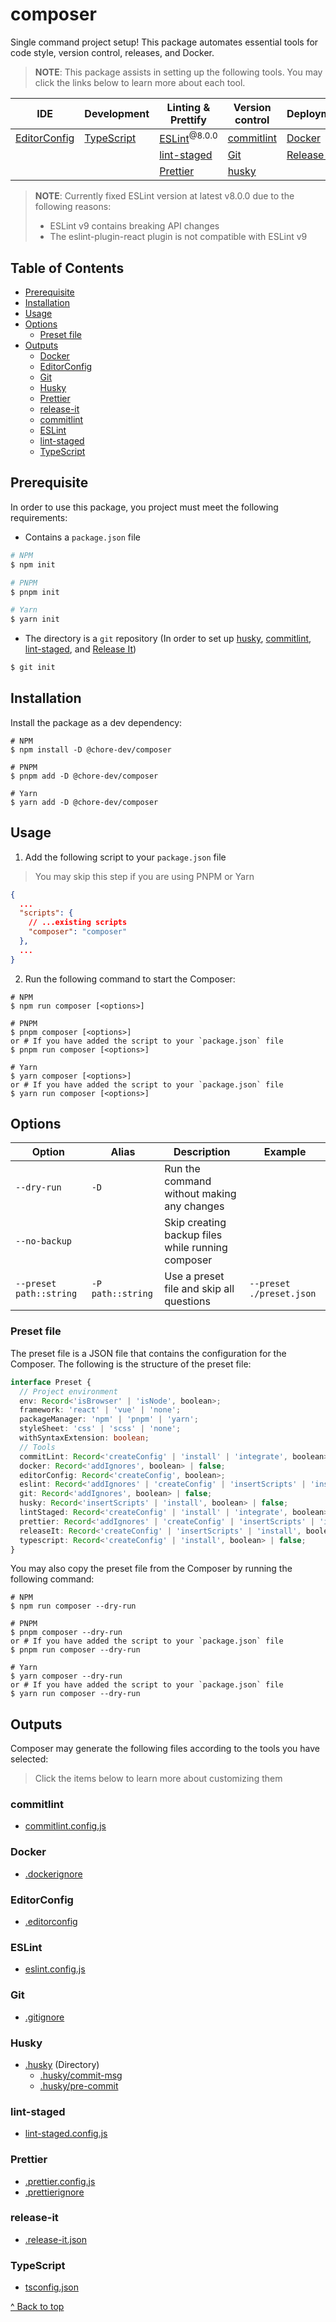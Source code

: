 # composer

Single command project setup! This package automates essential tools for code style, version
control, releases, and Docker.

> **NOTE**: This package assists in setting up the following tools. You may click the links below to
> learn more about each tool.

| IDE                                       | Development                                        | Linting & Prettify                                                            | Version control                            | Deployment                                             |
| ----------------------------------------- | -------------------------------------------------- | ----------------------------------------------------------------------------- | ------------------------------------------ | ------------------------------------------------------ |
| [EditorConfig](https://editorconfig.org/) | [TypeScript](https://www.typescriptlang.org/docs/) | [ESLint](https://eslint.org/docs/latest/use/getting-started)<sup>@8.0.0</sup> | [commitlint](https://commitlint.js.org/)   | [Docker](https://docs.docker.com/)                     |
|                                           |                                                    | [lint-staged](https://github.com/lint-staged/lint-staged)                     | [Git](https://git-scm.com/)                | [Release It](https://github.com/release-it/release-it) |
|                                           |                                                    | [Prettier](https://prettier.io/docs/en/)                                      | [husky](https://typicode.github.io/husky/) |                                                        |

> **NOTE**: Currently fixed ESLint version at latest v8.0.0 due to the following reasons:
>
> - ESLint v9 contains breaking API changes
> - The eslint-plugin-react plugin is not compatible with ESLint v9

## Table of Contents

- [Prerequisite](#prerequisite)
- [Installation](#installation)
- [Usage](#usage)
- [Options](#options)
  - [Preset file](#preset-file)
- [Outputs](#outputs)
  - [Docker](#docker)
  - [EditorConfig](#editorconfig)
  - [Git](#git)
  - [Husky](#husky)
  - [Prettier](#prettier)
  - [release-it](#release-it)
  - [commitlint](#commitlint)
  - [ESLint](#eslint)
  - [lint-staged](#lint-staged)
  - [TypeScript](#typescript)

## Prerequisite

In order to use this package, you project must meet the following requirements:

- Contains a `package.json` file

```bash
# NPM
$ npm init

# PNPM
$ pnpm init

# Yarn
$ yarn init
```

- The directory is a `git` repository (In order to set up
  [husky](https://typicode.github.io/husky/), [commitlint](https://commitlint.js.org/),
  [lint-staged](https://github.com/lint-staged/lint-staged), and
  [Release It](https://github.com/release-it/release-it))

```bash
$ git init
```

## Installation

Install the package as a dev dependency:

```shell
# NPM
$ npm install -D @chore-dev/composer

# PNPM
$ pnpm add -D @chore-dev/composer

# Yarn
$ yarn add -D @chore-dev/composer
```

## Usage

1. Add the following script to your `package.json` file

> You may skip this step if you are using PNPM or Yarn

```json
{
  ...
  "scripts": {
    // ...existing scripts
    "composer": "composer"
  },
  ...
}
```

2. Run the following command to start the Composer:

```shell
# NPM
$ npm run composer [<options>]

# PNPM
$ pnpm composer [<options>]
or # If you have added the script to your `package.json` file
$ pnpm run composer [<options>]

# Yarn
$ yarn composer [<options>]
or # If you have added the script to your `package.json` file
$ yarn run composer [<options>]
```

## Options

| Option                  | Alias             | Description                                       | Example                  |
| ----------------------- | ----------------- | ------------------------------------------------- | ------------------------ |
| `--dry-run`             | `-D`              | Run the command without making any changes        |                          |
| `--no-backup`           |                   | Skip creating backup files while running composer |                          |
| `--preset path::string` | `-P path::string` | Use a preset file and skip all questions          | `--preset ./preset.json` |

### Preset file

The preset file is a JSON file that contains the configuration for the Composer. The following is
the structure of the preset file:

```typescript
interface Preset {
  // Project environment
  env: Record<'isBrowser' | 'isNode', boolean>;
  framework: 'react' | 'vue' | 'none';
  packageManager: 'npm' | 'pnpm' | 'yarn';
  styleSheet: 'css' | 'scss' | 'none';
  withSyntaxExtension: boolean;
  // Tools
  commitLint: Record<'createConfig' | 'install' | 'integrate', boolean> | false;
  docker: Record<'addIgnores', boolean> | false;
  editorConfig: Record<'createConfig', boolean>;
  eslint: Record<'addIgnores' | 'createConfig' | 'insertScripts' | 'install', boolean> | false;
  git: Record<'addIgnores', boolean> | false;
  husky: Record<'insertScripts' | 'install', boolean> | false;
  lintStaged: Record<'createConfig' | 'install' | 'integrate', boolean> | false;
  prettier: Record<'addIgnores' | 'createConfig' | 'insertScripts' | 'install', boolean> | false;
  releaseIt: Record<'createConfig' | 'insertScripts' | 'install', boolean> | false;
  typescript: Record<'createConfig' | 'install', boolean> | false;
}
```

You may also copy the preset file from the Composer by running the following command:

```shell
# NPM
$ npm run composer --dry-run

# PNPM
$ pnpm composer --dry-run
or # If you have added the script to your `package.json` file
$ pnpm run composer --dry-run

# Yarn
$ yarn composer --dry-run
or # If you have added the script to your `package.json` file
$ yarn run composer --dry-run
```

## Outputs

Composer may generate the following files according to the tools you have selected:

> Click the items below to learn more about customizing them

### commitlint

- [commitlint.config.js](https://github.com/conventional-changelog/commitlint?tab=readme-ov-file#config)

### Docker

- [.dockerignore](https://docs.docker.com/build/building/context/#dockerignore-files)

### EditorConfig

- [.editorconfig](https://editorconfig.org/)

### ESLint

- [eslint.config.js](https://eslint.org/docs/latest/use/configure/configuration-files)

### Git

- [.gitignore](https://git-scm.com/docs/gitignore)

### Husky

- [.husky](https://typicode.github.io/husky/how-to.html) (Directory)
  - [.husky/commit-msg](https://git-scm.com/book/en/v2/Customizing-Git-Git-Hooks)
  - [.husky/pre-commit](https://git-scm.com/book/en/v2/Customizing-Git-Git-Hooks)

### lint-staged

- [lint-staged.config.js](https://github.com/lint-staged/lint-staged?tab=readme-ov-file#configuration)

### Prettier

- [.prettier.config.js](https://prettier.io/docs/en/option-philosophy)
- [.prettierignore](https://prettier.io/docs/en/ignore)

### release-it

- [.release-it.json](https://github.com/release-it/release-it/blob/main/docs/configuration.md)

### TypeScript

- [tsconfig.json](https://www.typescriptlang.org/docs/handbook/tsconfig-json.html)

[^ Back to top](#composer)
